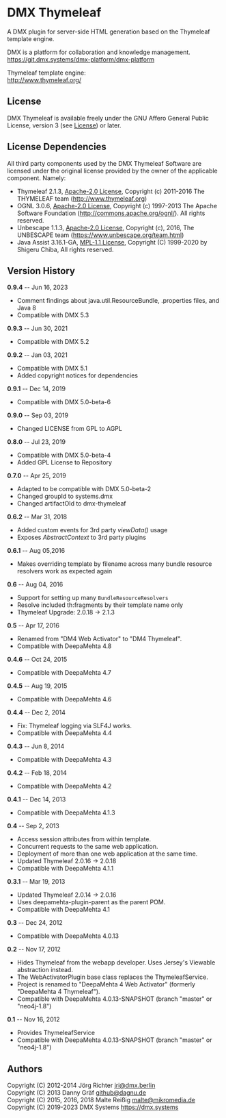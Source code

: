 
DMX Thymeleaf
=============

A DMX plugin for server-side HTML generation based on the Thymeleaf template engine.

DMX is a platform for collaboration and knowledge management.
<https://git.dmx.systems/dmx-platform/dmx-platform>

Thymeleaf template engine:  
<http://www.thymeleaf.org/>

License
-------

DMX Thymeleaf is available freely under the GNU Affero General Public License, version 3 (see [License](https://git.dmx.systems/dmx-plugins/dmx-thymeleaf/-/blob/master/LICENSE)) or later.

License Dependencies
--------------------

All third party components used by the DMX Thymeleaf Software are licensed under the original license provided by the owner of the applicable component. Namely:

-  Thymeleaf 2.1.3, [Apache-2.0 License](http://www.apache.org/licenses/LICENSE-2.0), Copyright (c) 2011-2016 The THYMELEAF team (http://www.thymeleaf.org)
-  OGNL 3.0.6, [Apache-2.0 License](http://www.apache.org/licenses/LICENSE-2.0), Copyright (c) 1997-2013 The Apache Software Foundation (http://commons.apache.org/ognl/). All rights reserved.
-  Unbescape 1.1.3, [Apache-2.0 License](http://www.apache.org/licenses/LICENSE-2.0), Copyright (c), 2016, The UNBESCAPE team (https://www.unbescape.org/team.html)
-  Java Assist 3.16.1-GA, [MPL-1.1 License](https://www.mozilla.org/en-US/MPL/1.1/), Copyright (C) 1999-2020 by Shigeru Chiba, All rights reserved.

Version History
---------------

**0.9.4** -- Jun 16, 2023

* Comment findings about java.util.ResourceBundle, .properties files, and Java 8
* Compatible with DMX 5.3

**0.9.3** -- Jun 30, 2021

* Compatible with DMX 5.2

**0.9.2** -- Jan 03, 2021

* Compatible with DMX 5.1
* Added copyright notices for dependencies

**0.9.1** -- Dec 14, 2019

* Compatible with DMX 5.0-beta-6

**0.9.0** -- Sep 03, 2019

* Changed LICENSE from GPL to AGPL

**0.8.0** -- Jul 23, 2019

* Compatible with DMX 5.0-beta-4
* Added GPL License to Repository

**0.7.0** -- Apr 25, 2019

* Adapted to be compatible with DMX 5.0-beta-2
* Changed groupId to systems.dmx
* Changed artifactOId to dmx-thymeleaf

**0.6.2** -- Mar 31, 2018

* Added custom events for 3rd party _viewData()_ usage
* Exposes _AbstractContext_ to 3rd party plugins

**0.6.1** -- Aug 05,2016

* Makes overriding template by filename across many bundle resource resolvers work as expected again

**0.6** -- Aug 04, 2016

* Support for setting up many `BundleResourceResolvers`
* Resolve included th:fragments by their template name only
* Thymeleaf Upgrade: 2.0.18 -> 2.1.3

**0.5** -- Apr 17, 2016

* Renamed from "DM4 Web Activator" to "DM4 Thymeleaf".
* Compatible with DeepaMehta 4.8

**0.4.6** -- Oct 24, 2015

* Compatible with DeepaMehta 4.7

**0.4.5** -- Aug 19, 2015

* Compatible with DeepaMehta 4.6

**0.4.4** -- Dec 2, 2014

* Fix: Thymeleaf logging via SLF4J works.
* Compatible with DeepaMehta 4.4

**0.4.3** -- Jun 8, 2014

* Compatible with DeepaMehta 4.3

**0.4.2** -- Feb 18, 2014

* Compatible with DeepaMehta 4.2

**0.4.1** -- Dec 14, 2013

* Compatible with DeepaMehta 4.1.3

**0.4** -- Sep 2, 2013

* Access session attributes from within template.
* Concurrent requests to the same web application.
* Deployment of more than one web application at the same time.
* Updated Thymeleaf 2.0.16 -> 2.0.18
* Compatible with DeepaMehta 4.1.1

**0.3.1** -- Mar 19, 2013

* Updated Thymeleaf 2.0.14 -> 2.0.16
* Uses deepamehta-plugin-parent as the parent POM.
* Compatible with DeepaMehta 4.1

**0.3** -- Dec 24, 2012

* Compatible with DeepaMehta 4.0.13

**0.2** -- Nov 17, 2012

* Hides Thymeleaf from the webapp developer. Uses Jersey's Viewable abstraction instead.
* The WebActivatorPlugin base class replaces the ThymeleafService.
* Project is renamed to "DeepaMehta 4 Web Activator" (formerly "DeepaMehta 4 Thymeleaf").
* Compatible with DeepaMehta 4.0.13-SNAPSHOT (branch "master" or "neo4j-1.8")

**0.1** -- Nov 16, 2012

* Provides ThymeleafService
* Compatible with DeepaMehta 4.0.13-SNAPSHOT (branch "master" or "neo4j-1.8")


Authors
-------

Copyright (C) 2012-2014 Jörg Richter <jri@dmx.berlin><br/>
Copyright (C) 2013 Danny Gräf <github@dagnu.de><br/>
Copyright (C) 2015, 2016, 2018 Malte Reißig <malte@mikromedia.de><br/>
Copyright (C) 2019-2023 DMX Systems <https://dmx.systems><br/>
